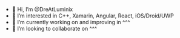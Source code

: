 - 👋 Hi, I’m @DreAtLuminix
- 👀 I’m interested in C++, Xamarin, Angular, React, iOS/Droid/UWP
- 🌱 I’m currently working on and improving in ^^^
- 💞️ I’m looking to collaborate on ^^^
